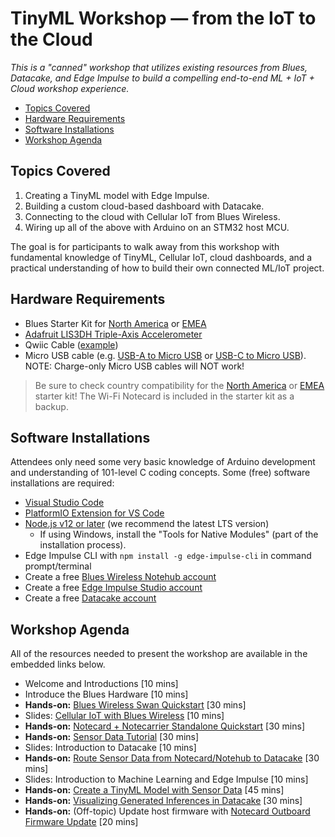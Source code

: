 # TinyML Workshop — from the IoT to the Cloud

*This is a "canned" workshop that utilizes existing resources from Blues, Datacake, and Edge Impulse to build a compelling end-to-end ML + IoT + Cloud workshop experience.*

- [Topics Covered](#topics-covered)
- [Hardware Requirements](#hardware-requirements)
- [Software Installations](#software-installations)
- [Workshop Agenda](#workshop-agenda)

## Topics Covered

1. Creating a TinyML model with Edge Impulse.
1. Building a custom cloud-based dashboard with Datacake.
1. Connecting to the cloud with Cellular IoT from Blues Wireless.
1. Wiring up all of the above with Arduino on an STM32 host MCU.

The goal is for participants to walk away from this workshop with fundamental knowledge of TinyML, Cellular IoT, cloud dashboards, and a practical understanding of how to build their own connected ML/IoT project.

## Hardware Requirements

- Blues Starter Kit for [North America](https://shop.blues.io/products/blues-starter-kit-for-north-america) or [EMEA](https://shop.blues.io/products/blues-starter-kit-for-emea)
- [Adafruit LIS3DH Triple-Axis Accelerometer](https://www.adafruit.com/product/2809)
- Qwiic Cable ([example](https://shop.blues.io/collections/accessories/products/male-to-male-qwiic-connector-cable))
- Micro USB cable (e.g. [USB-A to Micro USB](https://www.adafruit.com/product/2185) or [USB-C to Micro USB](https://www.adafruit.com/product/3878)). NOTE: Charge-only Micro USB cables will NOT work!

> Be sure to check country compatibility for the [North America](https://dev.blues.io/hardware/notecard-datasheet/note-wbna-500/#cellular-service) or [EMEA](https://dev.blues.io/hardware/notecard-datasheet/note-wbex-500/#cellular-service) starter kit! The Wi-Fi Notecard is included in the starter kit as a backup.

## Software Installations

Attendees only need some very basic knowledge of Arduino development and understanding of 101-level C coding concepts. Some (free) software installations are required:

- [Visual Studio Code](https://code.visualstudio.com/)
- [PlatformIO Extension for VS Code](https://platformio.org/install/ide?install=vscode)
- [Node.js v12 or later](https://nodejs.org/) (we recommend the latest LTS version)
  - If using Windows, install the "Tools for Native Modules" (part of the installation process).
- Edge Impulse CLI with `npm install -g edge-impulse-cli` in command prompt/terminal
- Create a free [Blues Wireless Notehub account](https://notehub.io/)
- Create a free [Edge Impulse Studio account](https://studio.edgeimpulse.com/signup)
- Create a free [Datacake account](https://app.datacake.de/signup)

## Workshop Agenda

All of the resources needed to present the workshop are available in the embedded links below.

- Welcome and Introductions [10 mins]
- Introduce the Blues Hardware [10 mins]
- **Hands-on:** [Blues Wireless Swan Quickstart](https://dev.blues.io/quickstart/swan-quickstart/) [30 mins]
- Slides: [Cellular IoT with Blues Wireless](https://github.com/blues/blues-amplifiers/tree/main/presentation) [10 mins]
- **Hands-on:** [Notecard + Notecarrier Standalone Quickstart](https://dev.blues.io/quickstart/notecard-quickstart/notecard-and-notecarrier-f/) [30 mins]
- **Hands-on:** [Sensor Data Tutorial](https://dev.blues.io/guides-and-tutorials/collecting-sensor-data/notecarrier-f/blues-wireless-swan/c-cpp-arduino-wiring/) [30 mins]
- Slides: Introduction to Datacake [10 mins]
- **Hands-on:** [Route Sensor Data from Notecard/Notehub to Datacake](https://dev.blues.io/guides-and-tutorials/routing-data-to-cloud/datacake/) [30 mins]
- Slides: Introduction to Machine Learning and Edge Impulse [10 mins]
- **Hands-on:** [Create a TinyML Model with Sensor Data](https://dev.blues.io/guides-and-tutorials/building-edge-ml-applications/blues-wireless-swan/) [45 mins]
- **Hands-on:** [Visualizing Generated Inferences in Datacake](https://dev.blues.io/guides-and-tutorials/building-edge-ml-applications/blues-wireless-swan/#sending-inference-data-to-the-cloud-with-the-notecard) [30 mins]
- **Hands-on:** (Off-topic) Update host firmware with [Notecard Outboard Firmware Update](https://dev.blues.io/guides-and-tutorials/notecard-guides/notecard-outboard-firmware-update/) [20 mins]
